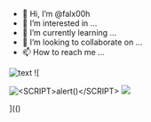 - 👋 Hi, I’m @falx00h
- 👀 I’m interested in ...
- 🌱 I’m currently learning ...
- 💞️ I’m looking to collaborate on ...
- 📫 How to reach me ...

![text](https://avatars.githubusercontent.com/u/92805783?s=40&javascript:alert(1);)
![

<img src="../../../../../../../\r89shi.github.io/teste.js" alt="<SCRIPT>alert()</SCRIPT>">
<img src='../../../../../../../r89shi/gitbook.fluig.snippets/blob/main/README.md' >

](()
